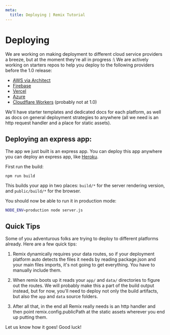 ```yaml
---
meta:
  title: Deploying | Remix Tutorial
---
```


# Deploying

We are working on making deployment to different cloud service providers a breeze, but at the moment they're all in progress :\ We are actively working on starters repos to help you deploy to the following providers before the 1.0 release:

- [AWS via Architect](https://arc.codes)
- [Firebase](https://firebase.google.com)
- [Vercel](https://vercel.com)
- [Azure](https://azure.microsoft.com)
- [Cloudflare Workers](https://workers.cloudflare.com/) (probably not at 1.0)

We'll have starter templates and dedicated docs for each platform, as well as docs on general deployment strategies to anywhere (all we need is an http request handler and a place for static assets).

## Deploying an express app:

The app we just built is an express app. You can deploy this app anywhere you can deploy an express app, like [Heroku](https://heroku.com).

First run the build:

```
npm run build
```

This builds your app in two places: `build/*` for the server rendering version, and `public/build/*` for the browser.

You should now be able to run it in production mode:

```bash
NODE_ENV=production node server.js
```

## Quick Tips

Some of you adventurous folks are trying to deploy to different platforms already. Here are a few quick tips:

1. Remix dynamically requires your data routes, so if your deployment platform auto detects the files it needs by reading package.json and your main files imports, it's not going to get everything. You have to manually include them.

2. When remix boots up it reads your `app/` and `data/` directories to figure out the routes. We will probably make this a part of the build output instead, but for now, you'll need to deploy not only the build artifacts, but also the `app` and `data` source folders.

3. After all that, in the end all Remix really needs is an http handler and then point remix.config.publicPath at the static assets wherever you end up putting them.

Let us know how it goes! Good luck!
